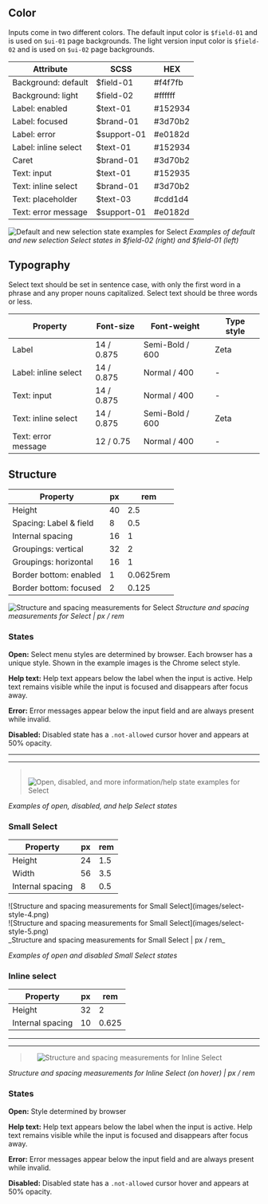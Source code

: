 ## Color

Inputs come in two different colors. The default input color is `$field-01` and is used on `$ui-01` page backgrounds. The light version input color is `$field-02` and is used on `$ui-02` page backgrounds.

| Attribute             | SCSS          | HEX      |
|-------------------|---------------|-----------|
| Background: default | $field-01     | #f4f7fb |
| Background: light | $field-02     | #ffffff |
| Label: enabled    | $text-01      | #152934   |
| Label: focused    | $brand-01     | #3d70b2   |
| Label: error      | $support-01   | #e0182d |
| Label: inline select  | $text-01      | #152934  |
| Caret             | $brand-01     | #3d70b2   |
| Text: input       | $text-01      | #152935   |
| Text: inline select | $brand-01     | #3d70b2   |
| Text: placeholder | $text-03      | #cdd1d4   |
| Text: error message      | $support-01        | #e0182d   |

![Default and new selection state examples for Select](images/select-style-1.png)
_Examples of default and new selection Select states in $field-02 (right) and $field-01 (left)_

## Typography

Select text should be set in sentence case, with only the first word in a phrase and any proper nouns capitalized. Select text should be three words or less.

| Property | Font-size       | Font-weight  | Type style |
|----------|-----------------|--------------|---|
| Label    | 14 / 0.875 | Semi-Bold / 600   | Zeta |
| Label: inline select    | 14 / 0.875 |  Normal / 400   | - |
| Text: input     | 14 / 0.875 | Normal / 400 | - |
| Text: inline select     | 14 / 0.875 | Semi-Bold / 600 | Zeta |
| Text: error message | 12 / 0.75 | Normal / 400 | - |

## Structure

| Property                    | px | rem   |
|-----------------------------|----|-------|
| Height                      | 40 | 2.5   |
| Spacing: Label & field      | 8  | 0.5 |
| Internal spacing            | 16 | 1     |
| Groupings: vertical         | 32 | 2     |
| Groupings: horizontal       | 16 | 1     |
| Border bottom: enabled      | 1 | 0.0625rem |
| Border bottom: focused      | 2 | 0.125 |

![Structure and spacing measurements for Select](images/select-style-2.png)
_Structure and spacing measurements for Select | px / rem_

### States

**Open:** Select menu styles are determined by browser. Each browser has a unique style. Shown in the example images is the Chrome select style.

**Help text:** Help text appears below the label when the input is active. Help text remains visible while the input is focused and disappears after focus away.

**Error:** Error messages appear below the input field and are always present while invalid.

**Disabled:** Disabled state has a `.not-allowed` cursor hover and appears at 50% opacity.

---
***
> 
![Open, disabled, and more information/help state examples for Select](images/select-style-3.png)

_Examples of open, disabled, and help Select states_

### Small Select

| Property                    | px | rem   |
|-----------------------------|----|-------|
| Height                      | 24 | 1.5   |
| Width                       | 56 | 3.5   |
| Internal spacing            | 8  | 0.5    |

<div data-insert-component="ImageGrid">
  <div>
    ![Structure and spacing measurements for Small Select](images/select-style-4.png)
  </div>
  <div>
    ![Structure and spacing measurements for Small Select](images/select-style-5.png)
  </div>
</div>
_Structure and spacing measurements for Small Select | px / rem_

_Examples of open and disabled Small Select states_



### Inline select

| Property                    | px | rem   |
|-----------------------------|----|-------|
| Height                      | 32 | 2     |
| Internal spacing            | 10  | 0.625    |


---
***
> 
![Structure and spacing measurements for Inline Select](images/select-style-6.png)

_Structure and spacing measurements for Inline Select (on hover) | px / rem_

### States

**Open:** Style determined by browser

**Help text:** Help text appears below the label when the input is active. Help text remains visible while the input is focused and disappears after focus away.

**Error:** Error messages appear below the input field and are always present while invalid.

**Disabled:** Disabled state has a `.not-allowed` cursor hover and appears at 50% opacity.
